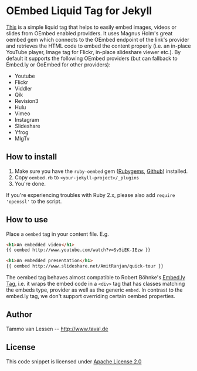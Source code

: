 # OEmbed Liquid Tag for Jekyll
[This](#file_oembed.rb) is a simple liquid tag that helps to easily embed images, videos or slides from OEmbed enabled providers. It uses Magnus Holm's great oembed gem which connects to the OEmbed endpoint of the link's provider and retrieves the HTML code to embed the content properly (i.e. an in-place YouTube player, Image tag for Flickr, in-place slideshare viewer etc.). By default it supports the following OEmbed providers (but can fallback to Embed.ly or OoEmbed for other providers):

 - Youtube
 - Flickr
 - Viddler
 - Qik
 - Revision3
 - Hulu
 - Vimeo
 - Instagram
 - Slideshare
 - Yfrog 
 - MlgTv

## How to install
1. Make sure you have the `ruby-oembed` gem ([Rubygems](http://rubygems.org/gems/ruby-oembed), [Github](https://github.com/judofyr/ruby-oembed/)) installed.
2. Copy `oembed.rb` to `<your-jekyll-project>/_plugins`
3. You're done.

If you're experiencing troubles with Ruby 2.x, please also add `require 'openssl'` to the script.

## How to use
Place a `oembed` tag in your content file. E.g.

``` html
<h1>An embedded video</h1>
{{ oembed http://www.youtube.com/watch?v=Sv5iEK-IEzw }}

<h1>An embedded presentation</h1>
{{ oembed http://www.slideshare.net/AmitRanjan/quick-tour }}
```

The oembed tag behaves almost compatible to Robert Böhnke's [Embed.ly Tag](https://github.com/robb/jekyll-embedly-client), i.e. it wraps the embed code in a `<div>` tag that has classes matching the embeds type, provider as well as the generic `embed`. In contrast to the embed.ly tag, we don't support overriding certain oembed properties.

## Author
Tammo van Lessen -- http://www.taval.de

## License
This code snippet is licensed under [Apache License 2.0](http://www.apache.org/licenses/LICENSE-2.0)
